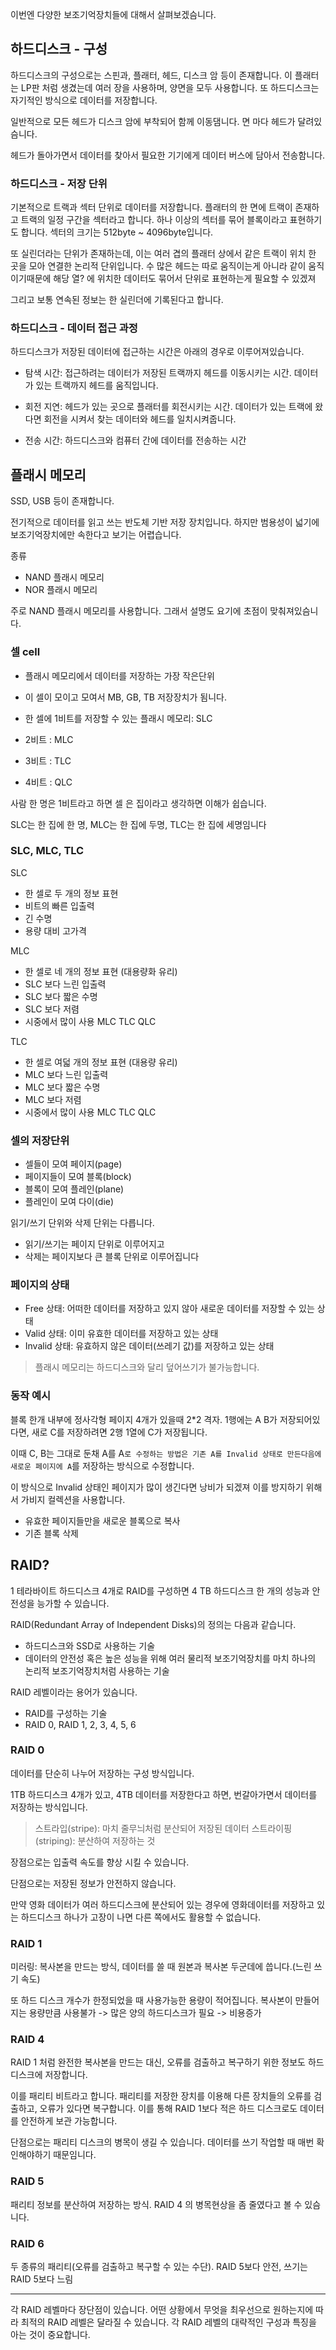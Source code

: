 이번엔 다양한 보조기억장치들에 대해서 살펴보겠슴니다.

## 하드디스크 - 구성

하드디스크의 구성으로는 스핀과, 플래터, 헤드, 디스크 암 등이 존재합니다. 이 플래터는 LP판 처럼 생겼는데 여러 장을 사용하며, 양면을 모두 사용합니다. 또 하드디스크는 자기적인 방식으로 데이터를 저장합니다.

일반적으로 모든 헤드가 디스크 암에 부착되어 함께 이동댐니다. 면 마다 헤드가 달려있슴니다.

헤드가 돌아가면서 데이터를 찾아서 필요한 기기에게 데이터 버스에 담아서 전송함니다.

### 하드디스크 - 저장 단위

기본적으로 트랙과 섹터 단위로 데이터를 저장합니다. 플래터의 한 면에 트랙이 존재하고 트랙의 일정 구간을 섹터라고 합니다. 하나 이상의 섹터를 묶어 블록이라고 표현하기도 합니다. 섹터의 크기는 512byte ~ 4096byte입니다.

또 실린더라는 단위가 존재하는데, 이는 여러 겹의 플래터 상에서 같은 트랙이 위치 한 곳을 모아 연결한 논리적 단위입니다. 수 많은 헤드는 따로 움직이는게 아니라 같이 움직이기때문에 해당 열? 에 위치한 데이터도 묶어서 단위로 표현하는게 필요할 수 있겠져

그리고 보통 연속된 정보는 한 실린더에 기록된다고 합니다.

### 하드디스크 - 데이터 접근 과정

하드디스크가 저장된 데이터에 접근하는 시간은 아래의 경우로 이루어져있습니다.

- 탐색 시간: 접근하려는 데이터가 저장된 트랙까지 헤드를 이동시키는 시간. 데이터가 있는 트랙까지 헤드를 움직입니다.

- 회전 지연: 헤드가 있는 곳으로 플래터를 회전시키는 시간. 데이터가 있는 트랙에 왔다면 회전을 시켜서 찾는 데이터와 헤드를 일치시켜줍니다.

- 전송 시간: 하드디스크와 컴퓨터 간에 데이터를 전송하는 시간

## 플래시 메모리

SSD, USB 등이 존재합니다.

전기적으로 데이터를 읽고 쓰는 반도체 기반 저장 장치입니다. 하지만 범용성이 넓기에 보조기억장치에만 속한다고 보기는 어렵습니다.

종류

- NAND 플래시 메모리
- NOR 플래시 메모리

주로 NAND 플래시 메모리를 사용합니다. 그래서 설명도 요기에 초점이 맞춰져있슴니다.

### 셀 cell

- 플래시 메모리에서 데이터를 저장하는 가장 작은단위
- 이 셀이 모이고 모여서 MB, GB, TB 저장장치가 됨니다.

- 한 셀에 1비트를 저장할 수 있는 플래시 메모리: SLC  
- 2비트 : MLC
- 3비트 : TLC
- 4비트 : QLC

사람 한 명은 1비트라고 하면 셀 은 집이라고 생각하면 이해가 쉽습니다.

SLC는 한 집에 한 명, MLC는 한 집에 두명, TLC는 한 집에 세명임니다

### SLC, MLC, TLC

SLC

- 한 셀로 두 개의 정보 표현
- 비트의 빠른 입출력
- 긴 수명
- 용량 대비 고가격

MLC

- 한 셀로 네 개의 정보 표현 (대용량화 유리)
- SLC 보다 느린 입출력
- SLC 보다 짧은 수명
- SLC 보다 저렴
- 시중에서 많이 사용 MLC TLC QLC

TLC

- 한 셀로 여덟 개의 정보 표현 (대용량 유리)
- MLC 보다 느린 입출력
- MLC 보다 짧은 수명
- MLC 보다 저렴
- 시중에서 많이 사용 MLC TLC QLC

### 셀의 저장단위

- 셀들이 모여 페이지(page)
- 페이지들이 모여 블록(block)
- 블록이 모여 플레인(plane)
- 플레인이 모여 다이(die)

읽기/쓰기 단위와 삭제 단위는 다릅니다. 

- 읽기/쓰기는 페이지 단위로 이루어지고
- 삭제는 페이지보다 큰 블록 단위로 이루어집니다

### 페이지의 상태

- Free 상태: 어떠한 데이터를 저장하고 있지 않아 새로운 데이터를 저장할 수 있는 상태
- Valid 상태: 이미 유효한 데이터를 저장하고 있는 상태
- Invalid 상태: 유효하지 않은 데이터(쓰레기 값)를 저장하고 있는 상태

> 플래시 메모리는 하드디스크와 달리 덮어쓰기가 불가능합니다.

### 동작 예시

블록 한개 내부에 정사각형 페이지 4개가 있을때 2*2 격자. 1행에는 A B가 저장되어있다면, 새로 C를 저장하려면 2행 1열에 C가 저장됩니다. 

이때 C, B는 그대로 둔채 A를 A`로 수정하는 방법은 기존 A를 Invalid 상태로 만든다음에 새로운 페이지에 A`를 저장하는 방식으로 수정합니다.

이 방식으로 Invalid 상태인 페이지가 많이 생긴다면 낭비가 되겠져 이를 방지하기 위해서 가비지 컬렉션을 사용합니다.

- 유효한 페이지들만을 새로운 블록으로 복사
- 기존 블록 삭제

## RAID?

1 테라바이트 하드디스크 4개로 RAID를 구성하면 4 TB 하드디스크 한 개의 성능과 안전성을 능가할 수 있습니다.

RAID(Redundant Array of Independent Disks)의 정의는 다음과 같습니다.

- 하드디스크와 SSD로 사용하는 기술
- 데이터의 안전성 혹은 높은 성능을 위해 여러 물리적 보조기억장치를 마치 하나의 논리적 보조기억장치처럼 사용하는 기술

RAID 레벨이라는 용어가 있슴니다.

- RAID를 구성하는 기술
- RAID 0, RAID 1, 2, 3, 4, 5, 6

### RAID 0

데이터를 단순히 나누어 저장하는 구성 방식입니다.

1TB 하드디스크 4개가 있고, 4TB 데이터를 저장한다고 하면, 번갈아가면서 데이터를 저장하는 방식입니다.

> 스트라입(stripe): 마치 줄무늬처럼 분산되어 저장된 데이터
> 스트라이핑(striping): 분산하여 저장하는 것

장점으로는 입출력 속도를 향상 시킬 수 있습니다.

단점으로는 저장된 정보가 안전하지 않습니다. 

만약 영화 데이터가 여러 하드디스크에 분산되어 있는 경우에 영화데이터를 저장하고 있는 하드디스크 하나가 고장이 나면 다른 쪽에서도 활용할 수 없습니다.

### RAID 1

미러링: 복사본을 만드는 방식, 데이터를 쓸 때 원본과 복사본 두군데에 씁니다.(느린 쓰기 속도)

또 하드 디스크 개수가 한정되었을 때 사용가능한 용량이 적어집니다. 복사본이 만들어지는 용량만큼 사용불가 -> 많은 양의 하드디스크가 필요 -> 비용증가

### RAID 4

RAID 1 처럼 완전한 복사본을 만드는 대신, 오류를 검출하고 복구하기 위한 정보도 하드디스크에 저장합니다.

이를 패리티 비트라고 합니다. 패리티를 저장한 장치를 이용해 다른 장치들의 오류를 검출하고, 오류가 있다면 복구합니다. 이를 통해 RAID 1보다 적은 하드 디스크로도 데이터를 안전하게 보관 가능합니다.

단점으로는 패리티 디스크의 병목이 생길 수 있습니다. 데이터를 쓰기 작업할 때 매번 확인해야하기 때문임니다.

### RAID 5

패리티 정보를 분산하여 저장하는 방식. RAID 4 의 병목현상을 좀 줄였다고 볼 수 있슴니다.

### RAID 6

두 종류의 패리티(오류를 검출하고 복구할 수 있는 수단). RAID 5보다 안전, 쓰기는 RAID 5보다 느림

---

각 RAID 레벨마다 장단점이 있습니다. 어떤 상황에서 무엇을 최우선으로 원하는지에 따라 최적의 RAID 레벨은 달라질 수 있습니다. 각 RAID 레벨의 대략적인 구성과 특징을 아는 것이 중요합니다.